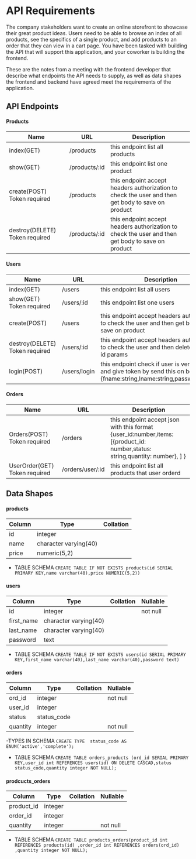 # API Requirements
The company stakeholders want to create an online storefront to showcase their great product ideas. Users need to be able to browse an index of all products, see the specifics of a single product, and add products to an order that they can view in a cart page. You have been tasked with building the API that will support this application, and your coworker is building the frontend.

These are the notes from a meeting with the frontend developer that describe what endpoints the API needs to supply, as well as data shapes the frontend and backend have agreed meet the requirements of the application. 

## API Endpoints
#### Products
| Name | URL |  Description|
|------|-----|--------------|
| index(GET) | /products | this endpoint list all products |
| show(GET) | /products/:id | this endpoint list one product|
| create(POST) Token required| /products | this endpoint accept headers authorization to check the user and then get body to save on product|
| destroy(DELETE) Token required| /products/:id | this endpoint accept headers authorization to check the user and then get body to save on product|

#### Users
| Name | URL |  Description|
|------|-----|--------------|
| index(GET) | /users | this endpoint list all users |
| show(GET) Token required| /users/:id | this endpoint list one users|
| create(POST) | /users | this endpoint accept headers authorization to check the user and then get body to save on product|
| destroy(DELETE) Token required| /users/:id | this endpoint accept headers authorization to check the user and then delete user by id params|
| login(POST) | /users/login | this endpoint check if user is verified or not and give token by send this on body {fname:string,lname:string,password:string} |



#### Orders
| Name | URL |  Description|
|------|-----|--------------|
| Orders(POST)  Token required| /orders | this endpoint accept json with this format   {user_id:number,items: [{product_id: number,status: string,quantity: number}, ] } |
| UserOrder(GET)  Token required| /orders/user/:id | this endpoint list all products that user orderd|



## Data Shapes
#### products
| Column |         Type          | Collation |
--------|------------------------|----------|
| id     | integer               |           |
| name   | character varying(40) |           |
| price  | numeric(5,2)          |           |

- TABLE SCHEMA  `CREATE TABLE IF NOT EXISTS products(id SERIAL PRIMARY KEY,name varchar(40),price NUMERIC(5,2))`

#### users
|   Column   |         Type          | Collation | Nullable |
------------|-----------------------|-----------|----------|
| id         | integer               |           | not null | 
| first_name | character varying(40) |           |          |  
| last_name  | character varying(40) |           |          |  
| password   | text                  |           |          | 
- TABLE SCHEMA  `CREATE TABLE IF NOT EXISTS users(id SERIAL PRIMARY KEY,first_name varchar(40),last_name varchar(40),password text)`


####  orders
|   Column   |    Type     | Collation | Nullable |
|------------|-------------|-----------|----------|
| ord_id     | integer     |           | not null |
| user_id    | integer     |           |          |
| status     | status_code |           |          |
| quantity   | integer     |           | not null |
-TYPES IN SCHEMA `CREATE TYPE  status_code AS ENUM('active','complete');`
- TABLE SCHEMA  `CREATE TABLE orders_products (ord_id SERIAL PRIMARY KEY,user_id int REFERENCES users(id) ON DELETE CASCAD,status status_code,quantity integer NOT NULL);`

####  prodcucts_orders
|   Column   |  Type   | Collation | Nullable |
|------------|---------|-----------|----------|
| product_id | integer |           |          |
| order_id   | integer |           |          |
| quantity   | integer |           | not null |

- TABLE SCHEMA  `CREATE TABLE products_orders(product_id int REFERENCES products(id) ,order_id int REFERENCES orders(ord_id) ,quantity integer NOT NULL);`


